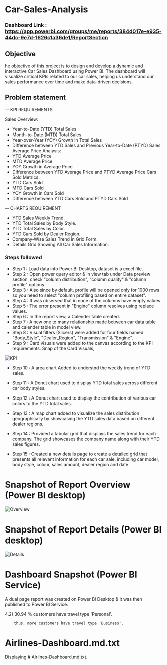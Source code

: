 # Car-Sales-Analysis

### Dashboard Link : https://app.powerbi.com/groups/me/reports/384d017e-e935-44dc-9e7d-1626c1a36de1/ReportSection

## Objective

he objective of this project is to design and develop a dynamic and interactive Car Sales Dashboard using Power BI. The dashboard will visualize critical KPIs related to our car sales, helping us understand our sales performance over time and make data-driven decisions.

## Problem statement
-- KPI REQUIREMENTS
  
Sales Overview:
- Year-to-Date (YTD) Total Sales
- Month-to-Date (MTD) Total Sales
- Year-over-Year (YOY) Growth in Total Sales
- Difference between YTD Sales and Previous Year-to-Date (PTYD) Sales
Average Price Analysis:
- YTD Average Price
- MTD Average Price
- YOY Growth in Average Price
- Difference between YTD Average Price and PTYD Average Price
Cars Sold Metrics:
- YTD Cars Sold
- MTD Cars Sold
- YOY Growth in Cars Sold
- Difference between YTD Cars Sold and PTYD Cars Sold

  
-- CHARTS REQUIREMENT

- YTD Sales Weekly Trend.
- YTD Total Sales by Body Style.
- YTD Total Sales by Color.
- YTD Cars Sold by Dealer Region.
- Company-Wise Sales Trend in Grid Form.
- Details Grid Showing All Car Sales Information.




### Steps followed 

- Step 1 : Load data into Power BI Desktop, dataset is a excel file.
- Step 2 : Open power query editor & in view tab under Data preview section, check "column distribution", "column quality" & "column profile" options.
- Step 3 : Also since by default, profile will be opened only for 1000 rows so you need to select "column profiling based on entire dataset".
- Step 4 : It was observed that in none of the columns have empty values.
- Step 5 : The error present in "Engine" column resolves using replace values.
- Step 6 : In the report view, a Calender table created.
- Step 7 : A new one to many relationship made between car data table and calender table in model view. 
- Step 8 : Visual filters (Slicers) were added for four fields named "Body_Style", "Dealer_Region", "Transmission" & "Engine".
- Step 9 : Card visuals were added to the canvas according to the KPI requirements.
   Snap of the Card Visuals,
      
![KPI](https://github.com/user-attachments/assets/d0db04ca-f198-49bc-8f97-518aba7bd70c)
           
- Step 10 : A area chart Added to understnd the weekly trend of YTD sales.
  
- Step 11 : A Donut chart used to display YTD total sales across different car body styles.

- Step 12 : A Donut chart used to display the contribution of various car colors to the YTD total sales.
  
- Step 13 : A map chart added to visualize the sales distribution geographically by showcasing the YTD sales data based on different dealer regions.
  
- Step 14 :  Provided a tabular grid that displays the sales trend for each company. The grid showcases the company name along with their YTD sales figures.
        
- Step 15 : Created a new details page to create a detailed grid that presents all relevant information for each car sale, including car model, body style, colour, sales amount, dealer region and date.

# Snapshot of Report Overview (Power BI desktop)
![Overview](https://github.com/user-attachments/assets/8ba9c1cf-671a-4639-801f-443a318decc3)


# Snapshot of Report Details (Power BI desktop)
![Details](https://github.com/user-attachments/assets/78ad9c40-b0f8-4559-9a9a-25c16070d8d5)
 
 # Dashboard Snapshot (Power BI Service)

 




A dual page report was created on Power BI Desktop & it was then published to Power BI Service.



4.2) 30.94 % customers have travel type 'Personal'.

        thus, more customers have travel type 'Business'.
# Airlines-Dashboard.md.txt

Displaying # Airlines-Dashboard.md.txt.
